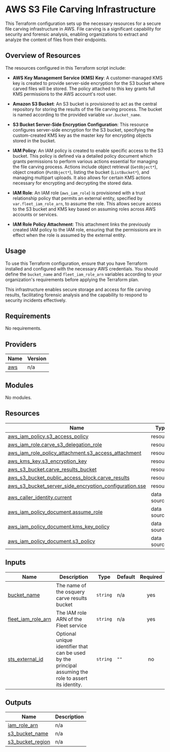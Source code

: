 # AWS S3 File Carving Infrastructure

This Terraform configuration sets up the necessary resources for a secure file carving infrastructure in AWS. File carving is a significant capability for security and forensic analysis, enabling organizations to extract and analyze the content of files from their endpoints.

## Overview of Resources

The resources configured in this Terraform script include:

- **AWS Key Management Service (KMS) Key**: A customer-managed KMS key is created to provide server-side encryption for the S3 bucket where carved files will be stored. The policy attached to this key grants full KMS permissions to the AWS account's root user.

- **Amazon S3 Bucket**: An S3 bucket is provisioned to act as the central repository for storing the results of the file carving process. The bucket is named according to the provided variable `var.bucket_name`.

- **S3 Bucket Server-Side Encryption Configuration**: This resource configures server-side encryption for the S3 bucket, specifying the custom-created KMS key as the master key for encrypting objects stored in the bucket.

- **IAM Policy**: An IAM policy is created to enable specific access to the S3 bucket. This policy is defined via a detailed policy document which grants permissions to perform various actions essential for managing the file carving process. Actions include object retrieval (`GetObject*`), object creation (`PutObject*`), listing the bucket (`ListBucket*`), and managing multipart uploads. It also allows for certain KMS actions necessary for encrypting and decrypting the stored data.

- **IAM Role**: An IAM role (`aws_iam_role`) is provisioned with a trust relationship policy that permits an external entity, specified by `var.fleet_iam_role_arn`, to assume the role. This allows secure access to the S3 bucket and KMS key based on assuming roles across AWS accounts or services.

- **IAM Role Policy Attachment**: This attachment links the previously created IAM policy to the IAM role, ensuring that the permissions are in effect when the role is assumed by the external entity.

## Usage

To use this Terraform configuration, ensure that you have Terraform installed and configured with the necessary AWS credentials. You should define the `bucket_name` and `fleet_iam_role_arn` variables according to your organization's requirements before applying the Terraform plan.

This infrastructure enables secure storage and access for file carving results, facilitating forensic analysis and the capability to respond to security incidents effectively.

## Requirements

No requirements.

## Providers

| Name | Version |
|------|---------|
| <a name="provider_aws"></a> [aws](#provider\_aws) | n/a |

## Modules

No modules.

## Resources

| Name | Type |
|------|------|
| [aws_iam_policy.s3_access_policy](https://registry.terraform.io/providers/hashicorp/aws/latest/docs/resources/iam_policy) | resource |
| [aws_iam_role.carve_s3_delegation_role](https://registry.terraform.io/providers/hashicorp/aws/latest/docs/resources/iam_role) | resource |
| [aws_iam_role_policy_attachment.s3_access_attachment](https://registry.terraform.io/providers/hashicorp/aws/latest/docs/resources/iam_role_policy_attachment) | resource |
| [aws_kms_key.s3_encryption_key](https://registry.terraform.io/providers/hashicorp/aws/latest/docs/resources/kms_key) | resource |
| [aws_s3_bucket.carve_results_bucket](https://registry.terraform.io/providers/hashicorp/aws/latest/docs/resources/s3_bucket) | resource |
| [aws_s3_bucket_public_access_block.carve_results](https://registry.terraform.io/providers/hashicorp/aws/latest/docs/resources/s3_bucket_public_access_block) | resource |
| [aws_s3_bucket_server_side_encryption_configuration.sse](https://registry.terraform.io/providers/hashicorp/aws/latest/docs/resources/s3_bucket_server_side_encryption_configuration) | resource |
| [aws_caller_identity.current](https://registry.terraform.io/providers/hashicorp/aws/latest/docs/data-sources/caller_identity) | data source |
| [aws_iam_policy_document.assume_role](https://registry.terraform.io/providers/hashicorp/aws/latest/docs/data-sources/iam_policy_document) | data source |
| [aws_iam_policy_document.kms_key_policy](https://registry.terraform.io/providers/hashicorp/aws/latest/docs/data-sources/iam_policy_document) | data source |
| [aws_iam_policy_document.s3_policy](https://registry.terraform.io/providers/hashicorp/aws/latest/docs/data-sources/iam_policy_document) | data source |

## Inputs

| Name | Description | Type | Default | Required |
|------|-------------|------|---------|:--------:|
| <a name="input_bucket_name"></a> [bucket\_name](#input\_bucket\_name) | The name of the osquery carve results bucket | `string` | n/a | yes |
| <a name="input_fleet_iam_role_arn"></a> [fleet\_iam\_role\_arn](#input\_fleet\_iam\_role\_arn) | The IAM role ARN of the Fleet service | `string` | n/a | yes |
| <a name="input_sts_external_id"></a> [sts\_external\_id](#input\_sts\_external\_id) | Optional unique identifier that can be used by the principal assuming the role to assert its identity. | `string` | `""` | no |

## Outputs

| Name | Description |
|------|-------------|
| <a name="output_iam_role_arn"></a> [iam\_role\_arn](#output\_iam\_role\_arn) | n/a |
| <a name="output_s3_bucket_name"></a> [s3\_bucket\_name](#output\_s3\_bucket\_name) | n/a |
| <a name="output_s3_bucket_region"></a> [s3\_bucket\_region](#output\_s3\_bucket\_region) | n/a |
